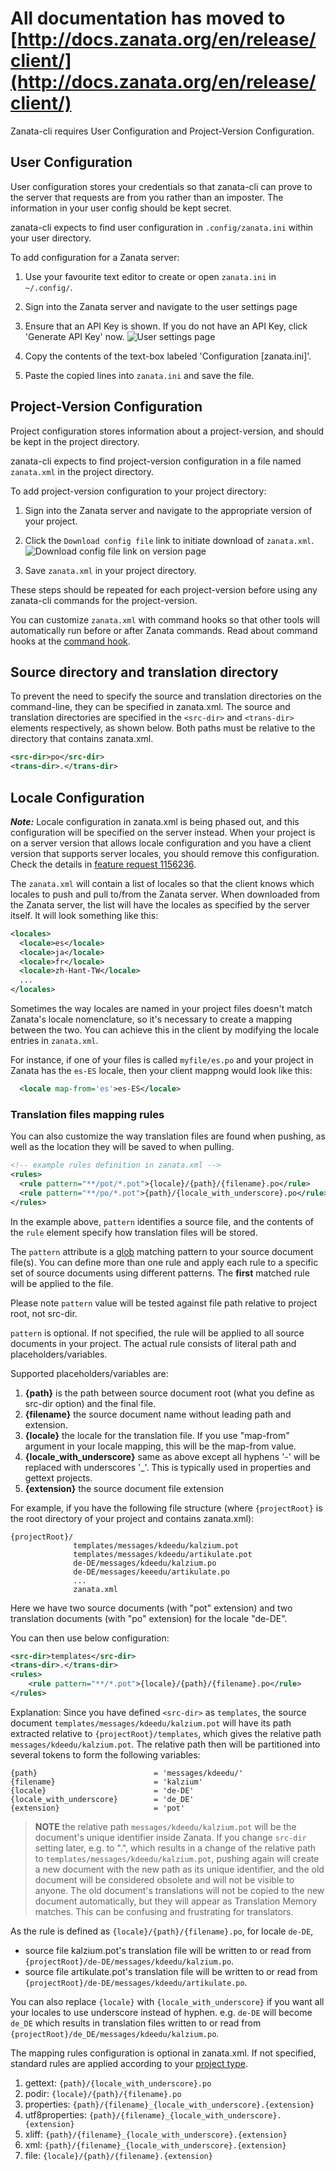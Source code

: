 All documentation has moved to [http://docs.zanata.org/en/release/client/](http://docs.zanata.org/en/release/client/)
============

Zanata-cli requires User Configuration and Project-Version Configuration.

## User Configuration

User configuration stores your credentials so that zanata-cli can prove to the server that requests are from you rather than an imposter. The information in your user config should be kept secret.

zanata-cli expects to find user configuration in `.config/zanata.ini` within your user directory.

To add configuration for a Zanata server:

 1. Use your favourite text editor to create or open `zanata.ini` in `~/.config/`.
 1. Sign into the Zanata server and navigate to the user settings page
 1. Ensure that an API Key is shown. If you do not have an API Key, click 'Generate API Key' now.
![User settings page](/images/302-user-settings.png)

 1. Copy the contents of the text-box labeled 'Configuration [zanata.ini]'.
 1. Paste the copied lines into `zanata.ini` and save the file.


## Project-Version Configuration

Project configuration stores information about a project-version, and should be kept in the project directory.

zanata-cli expects to find project-version configuration in a file named `zanata.xml` in the project directory.

To add project-version configuration to your project directory:

 1. Sign into the Zanata server and navigate to the appropriate version of your project.
 1. Click the `Download config file` link to initiate download of `zanata.xml`.
![Download config file link on version page](/images/350-version-config-file.png)

 1. Save `zanata.xml` in your project directory.


These steps should be repeated for each project-version before using any zanata-cli commands for the project-version.

You can customize `zanata.xml` with command hooks so that other tools will automatically run before or after Zanata commands. Read about command hooks at the [command hook](command-hook.md).

## Source directory and translation directory

To prevent the need to specify the source and translation directories on the command-line, they can be specified in zanata.xml. The source and translation directories are specified in the `<src-dir>` and `<trans-dir>` elements respectively, as shown below. Both paths must be relative to the directory that contains zanata.xml.

```xml
<src-dir>po</src-dir>
<trans-dir>.</trans-dir>
```

## Locale Configuration

***Note:*** Locale configuration in zanata.xml is being phased out, and this configuration will be specified on the server instead. When your project is on a server version that allows locale configuration and you have a client version that supports server locales, you should remove this configuration. Check the details in [feature request 1156236](https://bugzilla.redhat.com/show_bug.cgi?id=1156236).

The `zanata.xml` will contain a list of locales so that the client knows which locales to push and pull to/from the Zanata server. When downloaded from the Zanata server, the list will have the locales as specified by the server itself. It will look something like this:

```xml
<locales>
  <locale>es</locale>
  <locale>ja</locale>
  <locale>fr</locale>
  <locale>zh-Hant-TW</locale>
  ...
</locales>
```

Sometimes the way locales are named in your project files doesn't match Zanata's locale nomenclature, so it's necessary to create a mapping between the two. You can achieve this in the client by modifying the locale entries in `zanata.xml`.

For instance, if one of your files is called `myfile/es.po` and your project in Zanata has the `es-ES` locale, then your client mappng would look like this:

```xml
  <locale map-from='es'>es-ES</locale>
```

### Translation files mapping rules

You can also customize the way translation files are found when pushing, as well as the location they will be saved to when pulling.
```xml
<!-- example rules definition in zanata.xml -->
<rules>
  <rule pattern="**/pot/*.pot">{locale}/{path}/{filename}.po</rule>
  <rule pattern="**/po/*.pot">{path}/{locale_with_underscore}.po</rule>
</rules>
```

In the example above, `pattern` identifies a source file, and the contents of the `rule` element specify how translation files will be stored.

The `pattern` attribute is a [glob](http://en.wikipedia.org/wiki/Glob_(programming)) matching pattern to your source document file(s). You can define more than one rule and apply each rule to a specific set of source documents using different patterns. The **first** matched rule will be applied to the file.

Please note `pattern` value will be tested against file path relative to project root, not src-dir.

`pattern` is optional. If not specified, the rule will be applied to all source documents in your project.
The actual rule consists of literal path and placeholders/variables.

Supported placeholders/variables are:

 1. **{path}** is the path between source document root (what you define as src-dir option) and the final file.
 1. **{filename}** the source document name without leading path and extension.
 1. **{locale}** the locale for the translation file. If you use "map-from" argument in your locale mapping, this will be the map-from value.
 1. **{locale\_with\_underscore}** same as above except all hyphens '-' will be replaced with underscores '_'. This is typically used in properties and gettext projects.
 1. **{extension}** the source document file extension

For example, if you have the following file structure (where `{projectRoot}` is the root directory of your project and contains zanata.xml):

```
{projectRoot}/
              templates/messages/kdeedu/kalzium.pot
              templates/messages/kdeedu/artikulate.pot
              de-DE/messages/kdeedu/kalzium.po
              de-DE/messages/keeedu/artikulate.po
              ...
              zanata.xml
```

Here we have two source documents (with "pot" extension) and two translation documents (with "po" extension) for the locale "de-DE".

You can then use below configuration:
```xml
<src-dir>templates</src-dir>
<trans-dir>.</trans-dir>
<rules>
    <rule pattern="**/*.pot">{locale}/{path}/{filename}.po</rule>
</rules>
```

Explanation: Since you have defined `<src-dir>` as `templates`, the source document `templates/messages/kdeedu/kalzium.pot` will have its path extracted relative to `{projectRoot}/templates`, which gives the relative path `messages/kdeedu/kalzium.pot`. The relative path then will be partitioned into several tokens to form the following variables:

```
{path}                          = 'messages/kdeedu/'
{filename}                      = 'kalzium'
{locale}                        = 'de-DE'
{locale_with_underscore}        = 'de_DE'
{extension}                     = 'pot'
```

> **NOTE** the relative path `messages/kdeedu/kalzium.pot` will be the document's unique identifier inside Zanata.
> If you change `src-dir` setting later, e.g. to ".", which results in a change of the relative path to `templates/messages/kdeedu/kalzium.pot`,
> pushing again will create a new document with the new path as its unique identifier, and the old document will be considered obsolete and will not be visible to anyone.
> The old document's translations will not be copied to the new document automatically, but they will appear as Translation Memory matches. This can be confusing and frustrating for translators.

As the rule is defined as `{locale}/{path}/{filename}.po`, for locale `de-DE`,

- source file kalzium.pot's translation file will be written to or read from `{projectRoot}/de-DE/messages/kdeedu/kalzium.po`.
- source file artikulate.pot's translation file will be written to or read from `{projectRoot}/de-DE/messages/kdeedu/artikulate.po`.

You can also replace `{locale}` with `{locale_with_underscore}` if you want all your locales to use underscore instead of hyphen. e.g. `de-DE` will become `de_DE` which results in translation files written to or read from `{projectRoot}/de_DE/messages/kdeedu/kalzium.po`.

The mapping rules configuration is optional in zanata.xml. If not specified, standard rules are applied according to your [project type](http://docs.zanata.org/en/latest/user-guide/projects/project-types).

 1. gettext: `{path}/{locale_with_underscore}.po`
 1. podir: `{locale}/{path}/{filename}.po`
 1. properties: `{path}/{filename}_{locale_with_underscore}.{extension}`
 1. utf8properties: `{path}/{filename}_{locale_with_underscore}.{extension}`
 1. xliff: `{path}/{filename}_{locale_with_underscore}.{extension}`
 1. xml: `{path}/{filename}_{locale_with_underscore}.{extension}`
 1. file: `{locale}/{path}/{filename}.{extension}`

